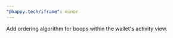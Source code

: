 ```yaml
---
"@happy.tech/iframe": minor
---
```


Add ordering algorithm for boops within the wallet's activity view.
